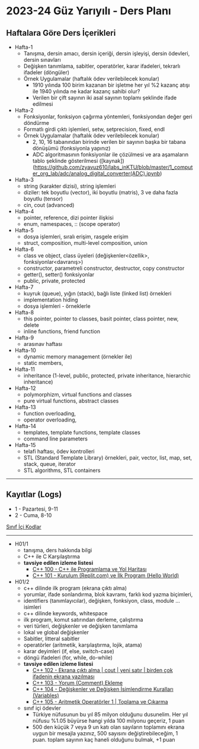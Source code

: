 # 2023-24 Güz Yarıyılı - Ders Planı

## Haftalara Göre Ders İçerikleri
* Hafta-1
  * Tanışma, dersin amacı, dersin içeriği, dersin işleyişi, dersin ödevleri, dersin sınavları
  * Değişken tanımlama, sabitler, operatörler, karar ifadeleri, tekrarlı ifadeler (döngüler)
  * Örnek Uygulamalar (haftalık ödev verilebilecek konular)
    * 1910 yılında 100 birim kazanan bir işletme her yıl %2 kazanç atışı ile 1940 yılında ne kadar kazanç sahibi olur?
    * Verilen bir çift sayının iki asal sayının toplamı şeklinde ifade edilmesi
* Hafta-2
  * Fonksiyonlar, fonksiyon çağırma yöntemleri, fonksiyondan değer geri döndürme
  * Formatlı girdi çıktı işlemleri, setw, setprecision, fixed, endl
  * Örnek Uygulamalar (haftalık ödev verilebilecek konular)
    * 2, 10, 16 tabanından birinde verilen bir sayının başka bir tabana dönüşümü (fonksiyonla yapınız)
    * ADC algoritmasının fonksiyonlar ile çözülmesi ve ara aşamaların tablo şeklinde gösterilmesi ([kaynak])(https://github.com/zyavuz610/labs_inKTU/blob/master/1_computer_org_lab/adc/analog_digital_converter(ADC).ipynb)
* Hafta-3
  * string (karakter dizisi), string işlemleri
  * diziler: tek boyutlu (vector), iki boyutlu (matris), 3 ve daha fazla boyutlu (tensor)
  * cin, cout (advanced)
* Hafta-4
  * pointer, reference, dizi pointer ilişkisi
  * enum, namespaces, :: (scope operator)
* Hafta-5
  * dosya işlemleri, sıralı erişim, rasgele erişim
  * struct, composition, multi-level composition, union
* Hafta-6
  * class ve object, class üyeleri (değişkenler<özellik>, fonksiyonlar<davranış>)
  * constructor, parametreli constructor, destructor, copy constructor
  * getter(), setter() fonksiyonlar
  * public, private, protected
* Hafta-7
  * kuyruk (queue), yığın (stack), bağlı liste (linked list) örnekleri
  * implementation hiding
  * dosya işlemleri - örneklerle
* Hafta-8
  * this pointer, pointer to classes, basit pointer, class pointer, new, delete
  * inline functions, friend function
* Hafta-9
  * arasınav haftası
* Hafta-10
  * dynamic memory management (örnekler ile)
  * static members,
* Hafta-11
  * inheritance (1-level, public, protected, private inheritance, hierarchic inheritance)
* Hafta-12
  * polymorphizm, virtual functions and classes
  * pure virtual functions, abstract classes
* Hafta-13
  * function overloading, 
  * operator overloading, 
* Hafta-14
  * templates, template functions, template classes
  * command line parameters
* Hafta-15
  * telafi haftası, ödev kontrolleri
  * STL (Standard Template Library) örnekleri, pair, vector, list, map, set, stack, queue, iterator
  * STL algorithms, STL containers

--- 

## Kayıtlar (Logs)
* 1 - Pazartesi, 9-11
* 2 - Cuma, 8-10

[Sınıf İçi Kodlar](https://replit.com/@ZaferYavuz1/cpp-100a)

---

* H01/1
  * tanışma, ders hakkında bilgi
  * C++ ile C Karşılaştırma
  * **tavsiye edilen izleme listesi**
    * [C++ 100 - C++ ile Programlama ve Yol Haritası](https://www.youtube.com/watch?v=2GFTynfGG90&list=PLqiHvxGteAQdk1kl7dnt_Cvy9veTYVPv9&index=1)
    * [C++ 101 - Kurulum (Replit.com) ve İlk Program (Hello World)](https://www.youtube.com/watch?v=DniXkYikXTY&list=PLqiHvxGteAQdk1kl7dnt_Cvy9veTYVPv9&index=2)
* H01/2
  * c++ dilinde ilk program (ekrana çıktı alma)
  * yorumlar, ifade sonlandırma, blok kavramı, farklı kod yazma biçimleri, 
  * identifiers (tanımlayıcılar), değişken, fonksiyon, class, module ... isimleri
  * c++ dilinde keywords, whitespace
  * ilk program, komut satırından derleme, çalıştırma
  * veri türleri, değişkenler ve değişken tanımlama
  * lokal ve global değişkenler
  * Sabitler, litteral sabitler
  * operatörler (aritmetik, karşılaştırma, lojik, atama)
  * karar deyimleri (if, else, switch-case)
  * döngü ifadeleri (for, while, do-while)
  * **tavsiye edilen izleme listesi**
    * [C++ 102 - Ekrana çıktı alma | cout | yeni satır | birden çok ifadenin ekrana yazılması](https://www.youtube.com/watch?v=aeoW4LDX2GM&list=PLqiHvxGteAQdk1kl7dnt_Cvy9veTYVPv9&index=3)
    * [C++ 103 - Yorum (Comment) Ekleme](https://www.youtube.com/watch?v=qxVvfoXBJ2I&list=PLqiHvxGteAQdk1kl7dnt_Cvy9veTYVPv9&index=4)
    * [C++ 104 - Değişkenler ve Değişken İsimlendirme Kuralları (Variables)](https://www.youtube.com/watch?v=6E_Z-8gW-7s&list=PLqiHvxGteAQdk1kl7dnt_Cvy9veTYVPv9&index=5)
    * [C++ 105 - Aritmetik Operatörler 1 | Toplama ve Çıkarma](https://www.youtube.com/watch?v=7mkoK2cUjI4&list=PLqiHvxGteAQdk1kl7dnt_Cvy9veTYVPv9&index=6)
  * sınıf içi ödevler
    * Türkiye nüfusunun bu yıl 85 milyon olduğunu dusunelim. Her yıl nüfusu %1.05 büyürse hangi yılda 100 milyonu geçeriz, 1 puan
    * 500 den küçük 7 veya 9 un katı olan sayıların toplamını ekrana uygun bir mesajla yazınız, 500 sayısını değiştirebileceğim, 1 puan. toplam sayının kaç haneli olduğunu bulmak, +1 puan